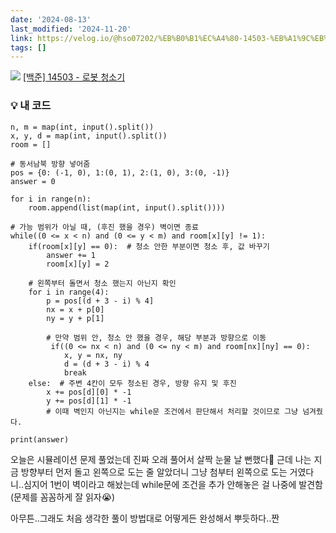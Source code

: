 ```yaml
---
date: '2024-08-13'
last_modified: '2024-11-20'
link: https://velog.io/@hso07202/%EB%B0%B1%EC%A4%80-14503-%EB%A1%9C%EB%B4%87-%EC%B2%AD%EC%86%8C%EA%B8%B0
tags: []
---
```


![](https://velog.velcdn.com/images/hso07202/post/56af5654-2a9a-48db-8f91-c4c98db523ef/image.png) [[백준] 14503 - 로봇 청소기](https://www.acmicpc.net/problem/14503)

### 💡 내 코드
    
    
    n, m = map(int, input().split())
    x, y, d = map(int, input().split())
    room = []
    
    # 동서남북 방향 넣어줌
    pos = {0: (-1, 0), 1:(0, 1), 2:(1, 0), 3:(0, -1)}
    answer = 0
    
    for i in range(n):
        room.append(list(map(int, input().split())))
    
    # 가능 범위가 아닐 때, (후진 했을 경우) 벽이면 종료
    while((0 <= x < n) and (0 <= y < m) and room[x][y] != 1):
        if(room[x][y] == 0):  # 청소 안한 부분이면 청소 후, 값 바꾸기
            answer += 1
            room[x][y] = 2
    
        # 왼쪽부터 돌면서 청소 했는지 아닌지 확인
        for i in range(4):
            p = pos[(d + 3 - i) % 4]
            nx = x + p[0]
            ny = y + p[1]
    
            # 만약 범위 안, 청소 안 했을 경우, 해당 부분과 방향으로 이동
             if((0 <= nx < n) and (0 <= ny < m) and room[nx][ny] == 0):
                x, y = nx, ny
                d = (d + 3 - i) % 4
                break
        else:  # 주변 4칸이 모두 청소된 경우, 방향 유지 및 후진
            x += pos[d][0] * -1
            y += pos[d][1] * -1
            # 이때 벽인지 아닌지는 while문 조건에서 판단해서 처리할 것이므로 그냥 넘겨줬다.
    
    print(answer)

오늘은 시뮬레이션 문제 풀었는데 진짜 오래 풀어서 살짝 눈물 날 뻔했다🤯 근데 나는 지금 방향부터 먼저 돌고 왼쪽으로 도는 줄 알았더니 그냥 첨부터 왼쪽으로 도는 거였다니..심지어 1번이 벽이라고 해놨는데 while문에 조건을 추가 안해놓은 걸 나중에 발견함(문제를 꼼꼼하게 잘 읽자😭)

아무튼..그래도 처음 생각한 풀이 방법대로 어떻게든 완성해서 뿌듯하다..짠